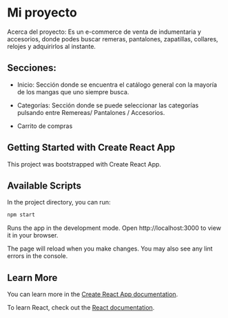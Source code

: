 # Mi proyecto
Acerca del proyecto: Es un e-commerce de venta de indumentaria y accesorios, donde podes buscar remeras, pantalones, zapatillas, collares, relojes  y adquirirlos al instante.


## Secciones:
- Inicio: Sección donde se encuentra el catálogo general con la mayoría de los mangas que uno siempre busca.

- Categorías: Sección donde se puede seleccionar las categorías pulsando entre Remereas/ Pantalones / Accesorios.

- Carrito de compras


## Getting Started with Create React App
This project was bootstrapped with Create React App.
## Available Scripts
In the project directory, you can run:

```sh
npm start
```
Runs the app in the development mode.
Open http://localhost:3000 to view it in your browser.

The page will reload when you make changes.
You may also see any lint errors in the console.


## Learn More

You can learn more in the [Create React App documentation](https://facebook.github.io/create-react-app/docs/getting-started).

To learn React, check out the [React documentation](https://reactjs.org/).